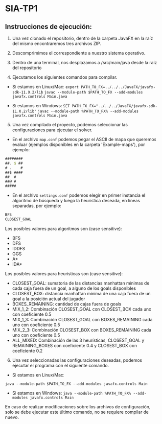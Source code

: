 # SIA-TP1

## Instrucciones de ejecución:

1. Una vez clonado el repositorio, dentro de la carpeta JavaFX en la raíz del mismo encontraremos tres archivos ZIP.

2. Descomprimimos el correspondiente a nuestro sistema operativo.

3. Dentro de una terminal, nos desplazamos a /src/main/java desde la raíz del repositorio

4. Ejecutamos los siguientes comandos para compilar.

* Si estamos en Linux/Mac:
`export PATH_TO_FX=../../../JavaFX/javafx-sdk-11.0.2/lib`
`javac --module-path $PATH_TO_FX --add-modules javafx.controls Main.java`

* Si estamos en Windows:
`SET PATH_TO_FX="../../../JavaFX/javafx-sdk-11.0.2/lib"`
`javac --module-path %PATH_TO_FX% --add-modules javafx.controls Main.java`

5. Una vez compilado el proyecto, podemos seleccionar las configuraciones para ejecutar el solver. 

* En el archivo ``map.conf`` podemos pegar el ASCII de mapa que queremos evaluar (ejemplos disponibles en la carpeta 'Example-maps'), por ejemplo:  

```javascript
########
##. $ ##
# .    #
##$ ####
##  #
##@ #
##### 
```

* En el archivo ``settings.conf`` podemos elegir en primer instancia el algoritmo de búsqueda y luego la heurística deseada, en líneas separadas, por ejemplo:

```java
BFS
CLOSEST_GOAL
```

Los posibles valores para algoritmos son (case sensitive):
* BFS
* DFS
* IDDFS
* GGS
* A*
* IDA*

Los posibles valores para heurísticas son (case sensitive):
* CLOSEST_GOAL: sumatoria de las distancias manhattan mínimas de cada caja fuera de un goal, a alguno de los goals disponibles
* CLOSEST_BOX: distancia manhattan mínima de una caja fuera de un goal a la posición actual del jugador
* BOXES_REMAINING: cantidad de cajas fuera de goals
* MIX_1_2: Combinación CLOSEST_GOAL con CLOSEST_BOX cada uno con coeficiente 0.5
* MIX_1_3: Combinación CLOSEST_GOAL con BOXES_REMAINING cada uno con coeficiente 0.5
* MIX_2_3: Combinación CLOSEST_BOX con BOXES_REMAINING cada uno con coeficiente 0.5
* ALL_MIXED: Combinación de las 3 heurísticas, CLOSEST_GOAL y REMAINING_BOXES con coeficiente 0.4 y CLOSEST_BOX con coeficiente 0.2

6. Una vez seleccionadas las configuraciones deseadas, podemos ejecutar el programa con el siguiente comando.

* Si estamos en Linux/Mac:

``java --module-path $PATH_TO_FX --add-modules javafx.controls Main``

* Si estamos en Windows:
``java --module-path %PATH_TO_FX% --add-modules javafx.controls Main``

En caso de realizar modificaciones sobre los archivos de configuración, solo se debe ejecutar este último comando, no se requiere compilar de nuevo.